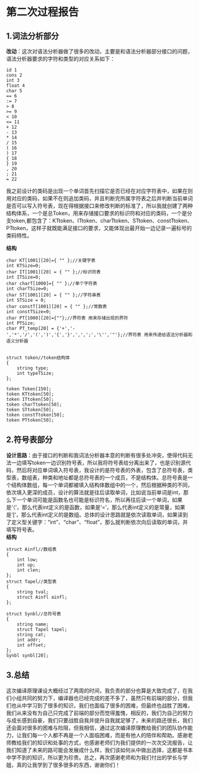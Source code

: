 # 第二次过程报告
## 1.词法分析部分
**改动**：这次对语法分析器做了很多的改动，主要是和语法分析器部分接口的问题，语法分析器要求的字符和类型的对应关系如下：  
~~~
id 1  
cons 2  
int 3  
float 4  
char 5  
== 6  
:= 7  
> 8  
>= 9  
< 10  
<= 11  
+ 12  
- 13  
* 14  
/ 15  
( 16  
) 17  
{ 18  
} 19  
, 20  
; 21  
= 22  
~~~
我之前设计的类码是出现一个单词首先扫描它是否已经在对应字符表中，如果在则用对应的类码，如果不在则追加类码，并且判断完所属字符表之后并判断当前单词是否可以写入符号表，现在得根据接口来修改判断的标准了，所以我就创建了两种结构体系，一个是总Token，用来存储接口要求的标识符和对应的类码，一个是分支token,都包含了：KTtoken、ITtoken、charTtoken、STtoken、constTtoken、PTtoken，这样子就既能满足接口的要求，又能体现出最开始一边记录一遍标号的类码特性。  

**结构**  
~~~
char KT[1001][20]={ "" };//关键字表
int KTSize=0;
char IT[1001][20] = { "" };//标识符表
int ITSize=0;
char charT[1000]={ "" };//单个字符表
int charTSize=0;
char ST[1001][20] = { "" };//字符串表
int STSize = 0;
char constT[1001][20] = { "" };//常数表
int constTSize=0;
char PT[1000][20]={""};//界符表 用来存储出现的界符
int PTSize;
char PT_temp[20] = {'+','-','*','/','(',')','{','}',',',';','\'','"'};//界符表 用来传递给语法分析器和语义分析器


struct token//token结构体
{
    string type;
    int typeTSize;
};

token Token[150];
token KTtoken[50];
token ITtoken[50];
token charTtoken[50];
token STtoken[50];
token constTtoken[50];
token PTtoken[50];
~~~

## 2.符号表部分  
**设计思路**：由于接口的判断和我词法分析器本意的判断有很多处冲突，使得代码无法一边填写token一边识别符号表，所以我将符号表给分离出来了，也是识别源代码，然后将对应单词填入符号表，我设计的是符号表的外表，包含了总符号表，类型表，数组表，种类和地址都是总符号表的一个成员，不是结构体。总符号表是一个结构体数组，每一个单词都被填入结构体数组中的一个，然后根据种类的不同，依次填入更深的成员，设计的算法就是往后读取单词，比如说当前单词是int，那么下一个单词可能是函数名也可能是标识符名，所以再往后读一个单词，如果是‘（’，那么代表int定义的是函数，如果是‘=’，那么代表int定义的是常量，如果是‘[‘，那么代表int定义的是数组。总体的设计思路就是依次读取单词，如果读到了定义型关键字：“int”、“char”、“float”，那么就判断依次向后读取的单词，并填写符号表。  
**结构**  
~~~
struct Ainfl//数组表
{
    int low;
    int up;
    int clen;
};
struct Tapel//类型表
{
    string tval;
    struct Ainfl ainfl;
};

struct Synbl//总符号表
{
    string name;
    struct Tapel tapel;
    string cat;
    int addr;
    int offset;
};
Synbl synbl[20];

~~~

## 3.总结  
这次编译原理课设大概经过了两周的时间，我负责的部分也算是大致完成了，在我们小组共同的努力下，编译器也已经完成的差不多了，虽然只有前端的部分，但我们也从中学习到了很多的知识，我们也面临了很多的困难，但最终也战胜了困难，我们从来没有为自己只完成了前端的部分而觉得羞愧，相反的，我们为自己的努力与成长感到自豪，我们只要战胜自我并提升自我就足够了，未来的路还很长，我们还会面对很多的困难与险阻，但我相信，通过这次编译原理教给我们的团队协作能力，让我们每一个人都不再是一个人面临困难，而是有他人的陪伴和帮助。感谢老师教给我们的知识和处事的方式，也感谢老师们为我们提供的一次次交流报告，让我们知道了未来的路可能会发展成什么样，我们该如何从中做出选择，这都是书本中学不到的知识，所以更为珍贵。总之，再次感谢老师和为我们付出的学长与学姐，真的让我学到了很多很多的东西，谢谢你们！
